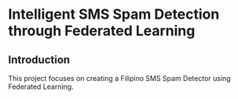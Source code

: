 # Intelligent SMS Spam Detection through Federated Learning
## Introduction
This project focuses on creating a Filipino SMS Spam Detector using Federated Learning. 
